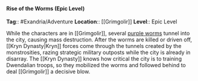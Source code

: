 #### Rise of the Worms (Epic Level)
**Tag**:: #Exandria/Adventure
**Location**:: [[Grimgolir]]
**Level**:: Epic Level

 While the characters are in [[Grimgolir]], several [purple worms](https://www.dndbeyond.com/monsters/purple-worm) tunnel into the city, causing mass destruction. After the worms are killed or driven off, [[Kryn Dynasty|Kryn]] forces come through the tunnels created by the monstrosities, razing strategic military outposts while the city is already in disarray. The [[Kryn Dynasty]] knows how critical the city is to training Dwendalian troops, so they mobilized the worms and followed behind to deal [[Grimgolir]] a decisive blow.
